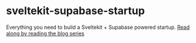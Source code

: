 # sveltekit-supabase-startup

Everything you need to build a Sveltekit + Supabase powered startup. [Read along by reading the blog series](https://robertlee.co/tag/sveltekit-supabase/)

